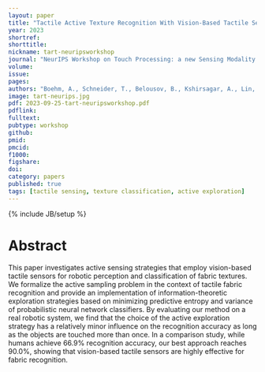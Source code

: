 ```yaml
---
layout: paper
title: "Tactile Active Texture Recognition With Vision-Based Tactile Sensors"
year: 2023
shortref:
shorttitle: 
nickname: tart-neuripsworkshop
journal: "NeurIPS Workshop on Touch Processing: a new Sensing Modality for AI"
volume:
issue:
pages:
authors: "Boehm, A., Schneider, T., Belousov, B., Kshirsagar, A., Lin, L., Doerschner, K., Drewing, K., Rothkopf, C.A., Peters, J."
image: tart-neurips.jpg
pdf: 2023-09-25-tart-neuripsworkshop.pdf
pdflink: 
fulltext:
pubtype: workshop
github:
pmid:  
pmcid:
f1000:
figshare:
doi:
category: papers
published: true
tags: [tactile sensing, texture classification, active exploration]
---
```

{% include JB/setup %}

# Abstract
This paper investigates active sensing strategies that employ vision-based tactile
sensors for robotic perception and classification of fabric textures. We formalize the
active sampling problem in the context of tactile fabric recognition and provide an
implementation of information-theoretic exploration strategies based on minimizing
predictive entropy and variance of probabilistic neural network classifiers. By
evaluating our method on a real robotic system, we find that the choice of the active
exploration strategy has a relatively minor influence on the recognition accuracy
as long as the objects are touched more than once. In a comparison study, while
humans achieve 66.9% recognition accuracy, our best approach reaches 90.0%,
showing that vision-based tactile sensors are highly effective for fabric recognition.
